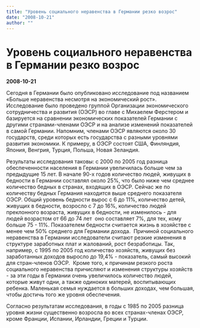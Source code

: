 ```yaml
---
title: "Уровень социального неравенства в Германии резко возрос"
date: "2008-10-21"
author: ""
---
```


# Уровень социального неравенства в Германии резко возрос

**2008-10-21** 

Сегодня в Германии было опубликовано исследование под названием «Больше неравенства несмотря на экономический рост». Исследование было проведено группой Организации экономического сотрудничества и развития (ОЭСР) во главе с Михаелем Ферстером и базируется на сравнении экономических показателей Германии с другими странами-членами ОЭСР и на анализе изменений показателей в самой Германии. Напомним, членами ОЭСР являются около 30 государств, среди которых есть государства с разными уровнями развития экономики. К примеру, в ОЭСР состоят США, Финляндия, Япония, Венгрия, Турция, Польша, Новая Зеландия.

Результаты исследования таковы: с 2000 по 2005 год разница обеспеченности населения в Германии увеличилась больше чем за предыдущие 15 лет. В начале 90-х годов количество людей, живущих в бедности в Германии составлял около 25%, что было ниже чем среднее количество бедных в странах, входящих в ОЭСР. Сейчас же по количеству бедных Германия находится выше среднего показателя ОЭСР. Общий уровень бедности вырос с 6 до 11%, количество детей, живущих в бедности, возросло с 7 до 16%, количество людей преклонного возраста, живущих в бедности, не изменилось - для людей возрастом от 66 до 74 лет  оно составляет 7%, для тех, кому больше 75 - 11%. Показателем бедности считается жизнь в хозяйстве с менее чем 50% среднего для Германии дохода.  Причиной социального неравенства в Германии исследователи считают резкие изменения в структуре заработных плат и жалований, рост безработицы. Так, например, с 1995 по 2005 год количество хозяйств, живущих без заработанных доходов выросло до 19,4% - показатель, самый высокий для стран-членов ОЭСР.  Кроме того, к причинам резкого роста социального неравенства причисляют и изменения структуры хозяйств - за эти годы в Германии очень увеличилось количество людей, которые живут одни, а также одиноких матерей, воспитывающих ребенка. Маленькая семья нуждается в больших доходах, чем большая, чтобы достичь того же уровня обеспечения.  

Согласно результатам исследования, в годы с 1985 по 2005 разница уровня жизни существенно возросла во всех странах-членах ОЭСР, кроме Франции, Испании, Ирландии, Греции и Турции.